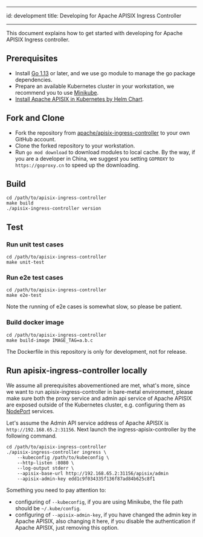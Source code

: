<!--
#
# Licensed to the Apache Software Foundation (ASF) under one or more
# contributor license agreements.  See the NOTICE file distributed with
# this work for additional information regarding copyright ownership.
# The ASF licenses this file to You under the Apache License, Version 2.0
# (the "License"); you may not use this file except in compliance with
# the License.  You may obtain a copy of the License at
#
#     http://www.apache.org/licenses/LICENSE-2.0
#
# Unless required by applicable law or agreed to in writing, software
# distributed under the License is distributed on an "AS IS" BASIS,
# WITHOUT WARRANTIES OR CONDITIONS OF ANY KIND, either express or implied.
# See the License for the specific language governing permissions and
# limitations under the License.
#
-->

---

id: development
title: Developing for Apache APISIX Ingress Controller

---

This document explains how to get started with developing for Apache APISIX Ingress controller.

## Prerequisites

- Install [Go 1.13](https://golang.org/dl/) or later, and we use go module to manage the go package dependencies.
- Prepare an available Kubernetes cluster in your workstation, we recommend you to use [Minikube](https://github.com/kubernetes/minikube).
- [Install Apache APISIX in Kubernetes by Helm Chart](https://github.com/apache/apisix-helm-chart).

## Fork and Clone

- Fork the repository from [apache/apisix-ingress-controller](https://github.com/apache/apisix-ingress-controller) to your own GitHub account.
- Clone the forked repository to your workstation.
- Run `go mod download` to download modules to local cache. By the way, if you are a developer in China, we suggest you setting `GOPROXY` to `https://goproxy.cn` to speed up the downloading.

## Build

```shell
cd /path/to/apisix-ingress-controller
make build
./apisix-ingress-controller version
```

## Test

### Run unit test cases

```shell
cd /path/to/apisix-ingress-controller
make unit-test
```

### Run e2e test cases

```shell
cd /path/to/apisix-ingress-controller
make e2e-test
```

Note the running of e2e cases is somewhat slow, so please be patient.

### Build docker image

```shell
cd /path/to/apisix-ingress-controller
make build-image IMAGE_TAG=a.b.c
```

The Dockerfile in this repository is only for development, not for release.

## Run apisix-ingress-controller locally

We assume all prerequisites abovementioned are met, what's more, since we want to run apisix-ingress-controller in bare-metal environment, please make sure both the proxy service and admin api service of Apache APISIX are exposed outside of the Kubernetes cluster, e.g. configuring them as [NodePort](https://kubernetes.io/docs/concepts/services-networking/service/#nodeport) services.

Let's assume the Admin API service address of Apache APISIX is `http://192.168.65.2:31156`. Next launch the ingress-apisix-controller by the following command.

```shell
cd /path/to/apisix-ingress-controller
./apisix-ingress-controller ingress \
    --kubeconfig /path/to/kubeconfig \
    --http-listen :8080 \
    --log-output stderr \
    --apisix-base-url http://192.168.65.2:31156/apisix/admin
    --apisix-admin-key edd1c9f034335f136f87ad84b625c8f1
```

Something you need to pay attention to:

- configuring of `--kubeconfig`, if you are using Minikube, the file path should be `~/.kube/config`.
- configuring of `--apisix-admin-key`, if you have changed the admin key in Apache APISIX, also changing it here, if you disable the authentication if Apache APISIX, just removing this option.
